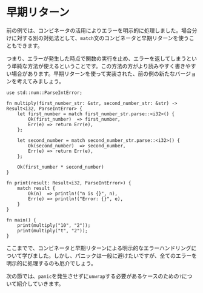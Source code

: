 # 早期リターン

<!--
In the previous example, we explicitly handled the errors using combinators.
Another way to deal with this case analysis is to use a combination of
`match` statements and *early returns*.
-->
前の例では、コンビネータの活用によりエラーを明示的に処理しました。場合分けに対する別の対処法として、`match`文のコンビネータと早期リターンを使うこともできます。

<!--
That is, we can simply stop executing the function and return the error if
one occurs. For some, this form of code can be easier to both read and
write. Consider this version of the previous example, rewritten using early returns:
-->
つまり、エラーが発生した時点で関数の実行を止め、エラーを返してしまうという単純な方法が使えるということです。この方法の方がより読みやすく書きやすい場合があります。早期リターンを使って実装された、前の例の新たなバージョンを考えてみましょう。

```rust,editable
use std::num::ParseIntError;

fn multiply(first_number_str: &str, second_number_str: &str) -> Result<i32, ParseIntError> {
    let first_number = match first_number_str.parse::<i32>() {
        Ok(first_number)  => first_number,
        Err(e) => return Err(e),
    };

    let second_number = match second_number_str.parse::<i32>() {
        Ok(second_number)  => second_number,
        Err(e) => return Err(e),
    };

    Ok(first_number * second_number)
}

fn print(result: Result<i32, ParseIntError>) {
    match result {
        Ok(n)  => println!("n is {}", n),
        Err(e) => println!("Error: {}", e),
    }
}

fn main() {
    print(multiply("10", "2"));
    print(multiply("t", "2"));
}
```

<!--
At this point, we've learned to explicitly handle errors using combinators
and early returns. While we generally want to avoid panicking, explicitly
handling all of our errors is cumbersome.
-->
ここまでで、コンビネータと早期リターンによる明示的なエラーハンドリングについて学びました。しかし、パニックは一般に避けたいですが、全てのエラーを明示的に処理するのも厄介でしょう。

<!--
In the next section, we'll introduce `?` for the cases where we simply
need to `unwrap` without possibly inducing `panic`.
-->
次の節では、`panic`を発生させずに`unwrap`する必要があるケースのための`?`について紹介していきます。